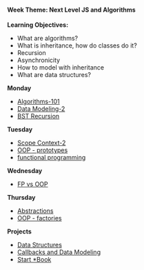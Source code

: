 <h4 class="weektheme">Week Theme: Next Level JS and Algorithms</h4>


**Learning Objectives:**  
  * What are algorithms?  
  * What is inheritance, how do classes do it?  
  * Recursion  
  * Asynchronicity  
  * How to model with inheritance  
  * What are data structures?  
    

**Monday**    
  * [Algorithms-101](https://github.com/jankeLearning/content-md/blob/master/algorithms/03-algorithms-101.md)    
  * [Data Modeling-2](https://github.com/jankeLearning/content-md/blob/master/app-design/03-data-modeling-2.md)  
  * [BST Recursion](https://github.com/jankeLearning/content-md/blob/master/algorithms/03-BST-recursion.md)  

**Tuesday**  
  * [Scope Context-2](https://github.com/jankeLearning/content-md/blob/master/js/03-scope-context-2.md)  
  * [OOP - prototypes](https://github.com/jankeLearning/content-md/blob/master/programming-and-paradigms/03-oop-prototypes.md) 
  * [functional programming]()


**Wednesday**  
  * [FP vs OOP]()

**Thursday**
  * [Abstractions](https://github.com/jankeLearning/content-md/blob/master/programming-and-paradigms/03-abstractions.md)  
  * [OOP - factories](https://github.com/jankeLearning/content-md/blob/master/programming-and-paradigms/03-oop-factories.md) 
  
**Projects**  
  * [Data Structures](https://github.com/jankeLearning/projects/blob/master/03-data-structures)  
  * [Callbacks and Data Modeling](https://github.com/jankeLearning/projects/tree/master/03-callbacks%2Bdata_models)  
  * [Start *Book](https://github.com/jankeLearning/projects/blob/master/star-book)

  